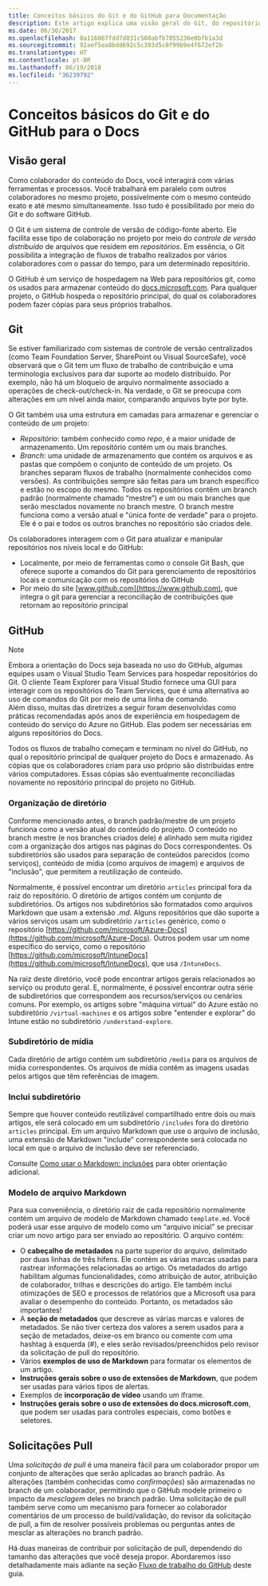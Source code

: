 ```yaml
---
title: Conceitos básicos do Git e do GitHub para Documentação
description: Este artigo explica uma visão geral do Git, do repositório do GitHub e como o conteúdo é organizado, além de convenções de nomenclatura usadas para docs.microsoft.com.
ms.date: 06/30/2017
ms.openlocfilehash: 8a116067fdd7d031c560abfb7055236e0bfb1a3d
ms.sourcegitcommit: 92aef5ea8bdd692c5c393d5c8f99b9e4f672ef2b
ms.translationtype: HT
ms.contentlocale: pt-BR
ms.lasthandoff: 06/19/2018
ms.locfileid: "36239792"
---
```

# <a name="git-and-github-essentials-for-docs"></a>Conceitos básicos do Git e do GitHub para o Docs

## <a name="overview"></a>Visão geral

Como colaborador do conteúdo do Docs, você interagirá com várias ferramentas e processos. Você trabalhará em paralelo com outros colaboradores no mesmo projeto, possivelmente com o mesmo conteúdo exato e até mesmo simultaneamente. Isso tudo é possibilitado por meio do Git e do software GitHub.

O Git é um sistema de controle de versão de código-fonte aberto. Ele facilita esse tipo de colaboração no projeto por meio do *controle de versão distribuído* de arquivos que residem em *repositórios*. Em essência, o Git possibilita a integração de fluxos de trabalho realizados por vários colaboradores com o passar do tempo, para um determinado repositório.

O GitHub é um serviço de hospedagem na Web para repositórios git, como os usados para armazenar conteúdo do [docs.microsoft.com](https://docs.microsoft.com). Para qualquer projeto, o GitHub hospeda o repositório principal, do qual os colaboradores podem fazer cópias para seus próprios trabalhos.

## <a name="git"></a>Git

Se estiver familiarizado com sistemas de controle de versão centralizados (como Team Foundation Server, SharePoint ou Visual SourceSafe), você observará que o Git tem um fluxo de trabalho de contribuição e uma terminologia exclusivos para dar suporte ao modelo distribuído. Por exemplo, não há um bloqueio de arquivo normalmente associado a operações de check-out/check-in. Na verdade, o Git se preocupa com alterações em um nível ainda maior, comparando arquivos byte por byte.

O Git também usa uma estrutura em camadas para armazenar e gerenciar o conteúdo de um projeto:

- *Repositório*: também conhecido como *repo*, é a maior unidade de armazenamento. Um repositório contém um ou mais branches.
- *Branch*: uma unidade de armazenamento que contém os arquivos e as pastas que compõem o conjunto de conteúdo de um projeto. Os branches separam fluxos de trabalho (normalmente conhecidos como versões). As contribuições sempre são feitas para um branch específico e estão no escopo do mesmo. Todos os repositórios contêm um branch padrão (normalmente chamado “mestre”) e um ou mais branches que serão mesclados novamente no branch mestre. O branch mestre funciona como a versão atual e "única fonte de verdade" para o projeto. Ele é o pai e todos os outros branches no repositório são criados dele.

Os colaboradores interagem com o Git para atualizar e manipular repositórios nos níveis local e do GitHub:

- Localmente, por meio de ferramentas como o console Git Bash, que oferece suporte a comandos do Git para gerenciamento de repositórios locais e comunicação com os repositórios do GitHub
- Por meio do site [www.github.com](https://www.github.com), que integra o git para gerenciar a reconciliação de contribuições que retornam ao repositório principal

## <a name="github"></a>GitHub

> [!NOTE]
> Embora a orientação do Docs seja baseada no uso do GitHub, algumas equipes usam o Visual Studio Team Services para hospedar repositórios do Git. O cliente Team Explorer para Visual Studio fornece uma GUI para interagir com os repositórios do Team Services, que é uma alternativa ao uso de comandos do Git por meio de uma linha de comando.
> </br>
> Além disso, muitas das diretrizes a seguir foram desenvolvidas como práticas recomendadas após anos de experiência em hospedagem de conteúdo do serviço do Azure no GitHub. Elas podem ser necessárias em alguns repositórios do Docs.

Todos os fluxos de trabalho começam e terminam no nível do GitHub, no qual o repositório principal de qualquer projeto do Docs é armazenado. As cópias que os colaboradores criam para uso próprio são distribuídas entre vários computadores. Essas cópias são eventualmente reconciliadas novamente no repositório principal do projeto no GitHub.

### <a name="directory-organization"></a>Organização de diretório

Conforme mencionado antes, o branch padrão/mestre de um projeto funciona como a versão atual do conteúdo do projeto. O conteúdo no branch mestre (e nos branches criados dele) é alinhado sem muita rigidez com a organização dos artigos nas páginas do Docs correspondentes. Os subdiretórios são usados para separação de conteúdos parecidos (como serviços), conteúdo de mídia (como arquivos de imagem) e arquivos de "inclusão", que permitem a reutilização de conteúdo.

Normalmente, é possível encontrar um diretório `articles` principal fora da raiz do repositório. O diretório de artigos contém um conjunto de subdiretórios. Os artigos nos subdiretórios são formatados como arquivos Markdown que usam a extensão *.md*. Alguns repositórios que dão suporte a vários serviços usam um subdiretório `/articles` genérico, como o repositório [https://github.com/microsoft/Azure-Docs](https://github.com/microsoft/Azure-Docs). Outros podem usar um nome específico do serviço, como o repositório [https://github.com/microsoft/IntuneDocs](https://github.com/microsoft/IntuneDocs), que usa `/IntuneDocs`.

Na raiz deste diretório, você pode encontrar artigos gerais relacionados ao serviço ou produto geral. E, normalmente, é possível encontrar outra série de subdiretórios que correspondem aos recursos/serviços ou cenários comuns. Por exemplo, os artigos sobre "máquina virtual" do Azure estão no subdiretório `/virtual-machines` e os artigos sobre "entender e explorar" do Intune estão no subdiretório `/understand-explore`.

### <a name="media-subdirectory"></a>Subdiretório de mídia

Cada diretório de artigo contém um subdiretório `/media` para os arquivos de mídia correspondentes. Os arquivos de mídia contêm as imagens usadas pelos artigos que têm referências de imagem.

### <a name="includes-subdirectory"></a>Inclui subdiretório

Sempre que houver conteúdo reutilizável compartilhado entre dois ou mais artigos, ele será colocado em um subdiretório `/includes` fora do diretório `articles` principal. Em um arquivo Markdown que use o arquivo de inclusão, uma extensão de Markdown "include" correspondente será colocada no local em que o arquivo de inclusão deve ser referenciado.

Consulte [Como usar o Markdown: inclusões](how-to-write-use-markdown.md#includes) para obter orientação adicional.

### <a name="markdown-file-template"></a>Modelo de arquivo Markdown

Para sua conveniência, o diretório raiz de cada repositório normalmente contém um arquivo de modelo de Markdown chamado `template.md`. Você poderá usar esse arquivo de modelo como um “arquivo inicial” se precisar criar um novo artigo para ser enviado ao repositório. O arquivo contém:

- O **cabeçalho de metadados** na parte superior do arquivo, delimitado por duas linhas de três hifens. Ele contém as várias marcas usadas para rastrear informações relacionadas ao artigo. Os metadados do artigo habilitam algumas funcionalidades, como atribuição de autor, atribuição de colaborador, trilhas e descrições do artigo. Ele também inclui otimizações de SEO e processos de relatórios que a Microsoft usa para avaliar o desempenho do conteúdo. Portanto, os metadados são importantes!
- A **seção de metadados** que descreve as várias marcas e valores de metadados. Se não tiver certeza dos valores a serem usados para a seção de metadados, deixe-os em branco ou comente com uma hashtag à esquerda (#), e eles serão revisados/preenchidos pelo revisor da solicitação de pull do repositório.
- Vários **exemplos de uso de Markdown** para formatar os elementos de um artigo.
- **Instruções gerais sobre o uso de extensões de Markdown**, que podem ser usadas para vários tipos de alertas.
- Exemplos de **incorporação de vídeo** usando um iframe.
- **Instruções gerais sobre o uso de extensões do docs.microsoft.com**, que podem ser usadas para controles especiais, como botões e seletores.

## <a name="pull-requests"></a>Solicitações Pull

Uma *solicitação de pull* é uma maneira fácil para um colaborador propor um conjunto de alterações que serão aplicadas ao branch padrão. As alterações (também conhecidas como *confirmações*) são armazenadas no branch de um colaborador, permitindo que o GitHub modele primeiro o impacto da *mesclagem* deles no branch padrão. Uma solicitação de pull também serve como um mecanismo para fornecer ao colaborador comentários de um processo de build/validação, do revisor da solicitação de pull, a fim de resolver possíveis problemas ou perguntas antes de mesclar as alterações no branch padrão.

Há duas maneiras de contribuir por solicitação de pull, dependendo do tamanho das alterações que você deseja propor. Abordaremos isso detalhadamente mais adiante na seção [Fluxo de trabalho do GitHub](how-to-write-workflows-major.md) deste guia.

<!---- Reference links for Docs landing pages, associated GitHub repositories, and related Forums matrix. ------------------>
<!---- PLEASE INSERT URLS IN ASCENDING SORT ORDER, AND REMOVE LOCALE SEGMENT FROM URLS (that is, en-us) FOR LOCALIZED FORUMS! -->
<!---- NOTE: these links are saved for future use in another/new article; no longer used above in this article --->
[Visual-Studio-Page]:(https://docs.microsoft.com/en-us/visualstudio/index)
[Visual-Studio-Repo-Internal]:(https://github.com/Microsoft/vsdocs)
[Visual-Studio-Repo-External]:(https://github.com/Microsoft/visualstudio-docs)
[Visual-Studio-SO]: (https://stackoverflow.com/search?q=Visual+Studio+2017)
[Dotnet-Page]: https://docs.microsoft.com/dotnet
[Dotnet-Core-Page]: https://docs.microsoft.com/dotnet/articles/welcome
[Dotnet-Core-Repo]: https://github.com/dotnet/docs
[EM-ATA-Land]: https://docs.microsoft.com/advanced-threat-analytics/
[EM-ATA-Repo]: https://github.com/Microsoft/ATADocs
[EM-AzureAD-Land]: https://docs.microsoft.com/active-directory/
[EM-AzureAD-Repo]: https://github.com/Azure/azure-content/tree/master/articles/active-directory/
[EM-AzureRMS-Land]: https://docs.microsoft.com/rights-management/
[EM-AzureRMS-Repo]: https://github.com/Microsoft/Azure-RMSDocs
[EM-Intune-Land]: https://docs.microsoft.com/intune/
[EM-Intune-Repo]: https://github.com/microsoft/intuneDocs
[EM-Land-Page]: https://docs.microsoft.com/enterprise-mobility/
[EM-Land-Repo]: https://github.com/Microsoft/EMDocs/
[EM-MFA-Land]: https://docs.microsoft.com/multi-factor-authentication/
[EM-MFA-Repo]: https://github.com/Azure/azure-content/tree/master/articles/multi-factor-authentication
[EM-MIM-Land]: https://docs.microsoft.com/microsoft-identity-manager/
[EM-MIM-Repo]: https://github.com/Microsoft/MIMDocs
[EM-RemoteApp-Land]: https://docs.microsoft.com/en-us/remoteapp/
[EM-RemoteApp-Repo]: https://github.com/Azure/azure-content/tree/master/articles/remoteapp
[Forum-MSDN-ATA]: https://social.technet.microsoft.com/Forums/en-US/home?forum=mata
[Forum-MSDN-AzureAD]: https://social.msdn.microsoft.com/Forums/en-US/home?forum=WindowsAzureAD
[Forum-MSDN-AzureRMS]: https://social.technet.microsoft.com/Forums/en-US/home?forum=rmsapps%2Crmscloud&filter=alltypes&sort=lastpostdesc
[Forum-MSDN-EM]: https://social.technet.microsoft.com/Forums/en-US/home?sort=relevancedesc&brandIgnore=True&searchTerm=Enterprise+Mobility
[Forum-MSDN-Intune]: https://social.technet.microsoft.com/Forums/en-us/home?category=microsoftintune
[Forum-MSDN-Main]: https://social.msdn.microsoft.com/Forums/home
[Forum-MSDN-MFA]: https://social.msdn.microsoft.com/Forums/en-US/home?forum=windowsazureactiveauthentication
[Forum-MSDN-MIM]: https://social.technet.microsoft.com/Forums/en-US/home?category=identitymanagement
[Forum-MSDN-RemoteApp]: https://social.technet.microsoft.com/Forums/en-US/home?filter=alltypes&brandIgnore=True&sort=relevancedesc&searchTerm=Azure+Remote+or+RemoteApp
[Forum-SO-AzureAD]: https://stackoverflow.com/questions/tagged/azure-active-directory
[Forum-SO-AzureRMS]: https://stackoverflow.com/questions/tagged/rights-management
[Forum-SO-Dotnet]: https://stackoverflow.com/questions/tagged/.net
[Forum-SO-Dotnet-Core]: https://stackoverflow.com/questions/tagged/.net-core
[Forum-SO-Main]: https://stackoverflow.com/tags
[Forum-SO-Intune]: https://stackoverflow.com/questions/tagged/intune
[Forum-SO-MFA]: https://stackoverflow.com/search?q=%5Bazure%5D+multi-factor
[Forum-SO-MIM]: https://stackoverflow.com/search?q=Microsoft+Identity+Manager
[Forum-SO-RemoteApp]: https://stackoverflow.com/questions/tagged/remoteapp
[Forum-TechNet-Main]: https://social.technet.microsoft.com/Forums/home
[Forum-Yammer-AzureRMS]: https://www.yammer.com/AskIPTeam
[Forum-Yammer-Main]: https://www.yammer.com/
